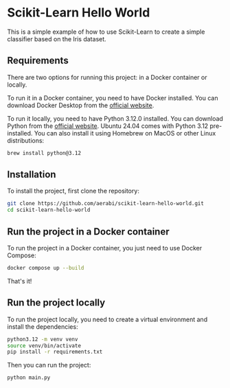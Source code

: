 # Scikit-Learn Hello World

This is a simple example of how to use Scikit-Learn to create a simple classifier based on the Iris dataset.

## Requirements

There are two options for running this project: in a Docker container or locally.

To run it in a Docker container, you need to have Docker installed. You can download Docker Desktop from the [official website](https://www.docker.com/products/docker-desktop).

To run it locally, you need to have Python 3.12.0 installed. You can download Python from the [official website](https://www.python.org/downloads/).
Ubuntu 24.04 comes with Python 3.12 pre-installed. You can also install it using Homebrew on MacOS or other Linux distributions:

```bash
brew install python@3.12
```

## Installation

To install the project, first clone the repository:

```bash
git clone https://github.com/aerabi/scikit-learn-hello-world.git
cd scikit-learn-hello-world
```

## Run the project in a Docker container

To run the project in a Docker container, you just need to use Docker Compose:

```bash
docker compose up --build
```

That's it!

## Run the project locally

To run the project locally, you need to create a virtual environment and install the dependencies:

```bash
python3.12 -m venv venv
source venv/bin/activate
pip install -r requirements.txt
```

Then you can run the project:

```bash
python main.py
```
